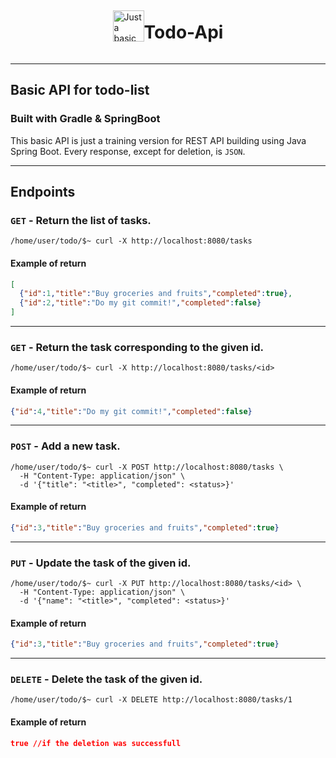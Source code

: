 
<div style="display: flex; justify-content: center; align-items: center">

<img src="https://cdn-icons-png.freepik.com/256/7692/7692366.png?semt=ais_hybrid" width="50" height="50" title="todolist icon" alt="Just a basic todolist icon">

# Todo-Api

</div>

***
## Basic API for todo-list
### Built with Gradle & SpringBoot

This basic API is just a training version for REST API building using Java Spring Boot.
Every response, except for deletion, is `JSON`.

***

## Endpoints

### `GET` - Return the list of tasks.

```shell
/home/user/todo/$~ curl -X http://localhost:8080/tasks
```

#### Example of return

```json
[
  {"id":1,"title":"Buy groceries and fruits","completed":true}, 
  {"id":2,"title":"Do my git commit!","completed":false}
]
```

***

### `GET` - Return the task corresponding to the given id.

```shell
/home/user/todo/$~ curl -X http://localhost:8080/tasks/<id>
```

#### Example of return

```json
{"id":4,"title":"Do my git commit!","completed":false}
```

***

### `POST` - Add a new task.

```shell
/home/user/todo/$~ curl -X POST http://localhost:8080/tasks \
  -H "Content-Type: application/json" \
  -d '{"title": "<title>", "completed": <status>}'
```

#### Example of return

```json
{"id":3,"title":"Buy groceries and fruits","completed":true}
```

***

### `PUT` - Update the task of the given id.

```shell
/home/user/todo/$~ curl -X PUT http://localhost:8080/tasks/<id> \
  -H "Content-Type: application/json" \
  -d '{"name": "<title>", "completed": <status>}'
```

#### Example of return

```json
{"id":3,"title":"Buy groceries and fruits","completed":true}
```

***

### `DELETE` - Delete the task of the given id.

```shell
/home/user/todo/$~ curl -X DELETE http://localhost:8080/tasks/1
```

#### Example of return

```json
true //if the deletion was successfull
```




